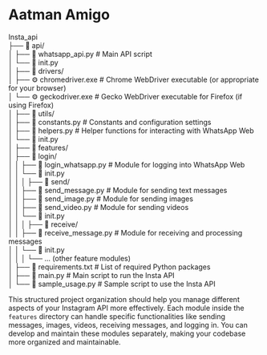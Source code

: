 # Aatman Amigo
Insta_api<br />
├── 📁 api/<br/>
│ ├── 📄 whatsapp_api.py # Main API script<br/>
│ └── 📄 init.py<br/>
│
├── 📁 drivers/<br/>
│ ├── ⚙️ chromedriver.exe # Chrome WebDriver executable (or appropriate for your browser)<br/>
│ └── ⚙️ geckodriver.exe # Gecko WebDriver executable for Firefox (if using Firefox)<br/>
│
├── 📁 utils/<br/>
│ ├── 📄 constants.py # Constants and configuration settings<br/>
│ ├── 📄 helpers.py # Helper functions for interacting with WhatsApp Web<br/>
│ └── 📄 init.py<br/>
│
├── 📁 features/<br/>
│ ├── 📁 login/<br/>
│ │ ├── 📄 login_whatsapp.py # Module for logging into WhatsApp Web<br/>
│ │ └── 📄 init.py<br/>
│ │
│ ├── 📁 send/<br/>
│ │ ├── 📄 send_message.py # Module for sending text messages<br/>
│ │ ├── 📄 send_image.py # Module for sending images<br/>
│ │ ├── 📄 send_video.py # Module for sending videos<br/>
│ │ └── 📄 init.py<br/>
│ │
│ ├── 📁 receive/<br/>
│ │ ├── 📄 receive_message.py # Module for receiving and processing messages<br/>
│ │ └── 📄 init.py<br/>
│ │
│ └── ... (other feature modules)<br/>
│
├── 📄 requirements.txt # List of required Python packages<br/>
│
├── 📄 main.py # Main script to run the Insta API<br/>
│
└── 📄 sample_usage.py # Sample script to use the Insta API<br/>


This structured project organization should help you manage different aspects of your Instagram API more effectively. Each module inside the `features` directory can handle specific functionalities like sending messages, images, videos, receiving messages, and logging in. You can develop and maintain these modules separately, making your codebase more organized and maintainable.
